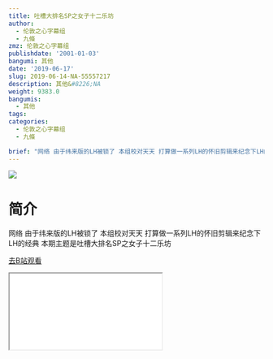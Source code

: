 ```yaml
---
title: 吐槽大排名SP之女子十二乐坊
author:
  - 伦敦之心字幕组
  - 九條
zmz: 伦敦之心字幕组
publishdate: '2001-01-03'
bangumi: 其他
date: '2019-06-17'
slug: 2019-06-14-NA-55557217
description: 其他&#8226;NA
weight: 9383.0
bangumis:
  - 其他
tags:
categories:
  - 伦敦之心字幕组
  - 九條

brief: "网络 由于纬来版的LH被锁了 本组校对天天 打算做一系列LH的怀旧剪辑来纪念下LH的经典 本期主题是吐槽大排名SP之女子十二乐坊"
---
```

![](https://raw.githubusercontent.com/tcgriffith/owaraisite/master/static/tmpimg/f909d5ba8ffb59abe503a4e013c83aa8ee3f116a.jpg.480.jpg)
# 简介  
网络
由于纬来版的LH被锁了 本组校对天天 打算做一系列LH的怀旧剪辑来纪念下LH的经典 本期主题是吐槽大排名SP之女子十二乐坊  

[去B站观看](https://www.bilibili.com/video/av55557217/)
<div class ="resp-container"><iframe class="testiframe" src="//player.bilibili.com/player.html?aid=55557217"", scrolling="no", allowfullscreen="true" > </iframe></div> 
